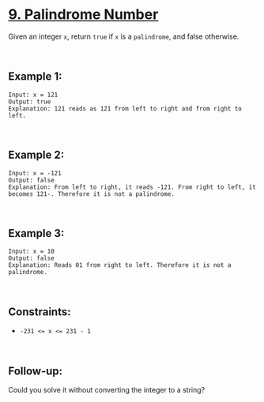 # [9. Palindrome Number](palindrome-number)

Given an integer `x`, return `true` if `x` is a 
`palindrome`, and false otherwise.

<br />

## Example 1:
```
Input: x = 121
Output: true
Explanation: 121 reads as 121 from left to right and from right to left.
```

<br />

## Example 2:
```
Input: x = -121
Output: false
Explanation: From left to right, it reads -121. From right to left, it becomes 121-. Therefore it is not a palindrome.
```

<br />

## Example 3:
```
Input: x = 10
Output: false
Explanation: Reads 01 from right to left. Therefore it is not a palindrome.
```

<br />

## Constraints:
- `-231 <= x <= 231 - 1`

<br />

## Follow-up:
Could you solve it without converting the integer to a string?